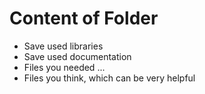 # Content of Folder #
- Save used libraries
- Save used documentation
- Files you needed ...
- Files you think, which can be very helpful